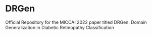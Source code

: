 # DRGen
Official Repository for the MICCAI 2022 paper titled DRGen: Domain Generalization in Diabetic Retinopathy Classification
